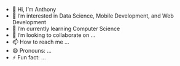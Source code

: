 - 👋 Hi, I’m Anthony
- 👀 I’m interested in Data Science, Mobile Development, and Web Development
- 🌱 I’m currently learning Computer Science
- 💞️ I’m looking to collaborate on ...
- 📫 How to reach me ...
- 😄 Pronouns: ...
- ⚡ Fun fact: ...

<!---
anthef/anthef is a ✨ special ✨ repository because its `README.md` (this file) appears on your GitHub profile.
You can click the Preview link to take a look at your changes.
--->
